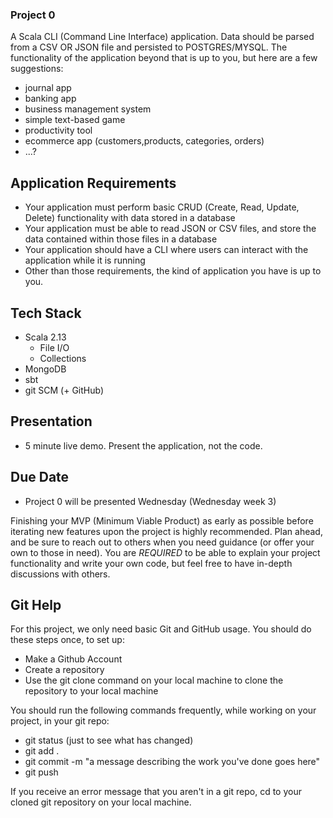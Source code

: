 ### Project 0
A Scala CLI (Command Line Interface) application.  Data should be parsed from a CSV OR JSON file and persisted to POSTGRES/MYSQL.  The functionality of the application beyond that is up to you, but here are a few suggestions:
- journal app
- banking app
- business management system
- simple text-based game
- productivity tool
- ecommerce app (customers,products, categories, orders)
- ...?

## Application Requirements
- Your application must perform basic CRUD (Create, Read, Update, Delete) functionality with data stored in a database
- Your application must be able to read JSON or CSV files, and store the data contained within those files in a database
- Your application should have a CLI where users can interact with the application while it is running
- Other than those requirements, the kind of application you have is up to you.

## Tech Stack
- Scala 2.13
  - File I/O
  - Collections
- MongoDB
- sbt
- git SCM (+ GitHub)

## Presentation
- 5 minute live demo.  Present the application, not the code.

## Due Date
- Project 0 will be presented Wednesday (Wednesday week 3)

Finishing your MVP (Minimum Viable Product) as early as possible before iterating new features upon the project is highly recommended.  Plan ahead, and be sure to reach out to others when you need guidance (or offer your own to those in need).  You are *REQUIRED* to be able to explain your project functionality and write your own code, but feel free to have in-depth discussions with others.

## Git Help

For this project, we only need basic Git and GitHub usage.  You should do these steps once, to set up:
- Make a Github Account
- Create a repository
- Use the git clone command on your local machine to clone the repository to your local machine

You should run the following commands frequently, while working on your project, in your git repo:
- git status (just to see what has changed)
- git add .
- git commit -m "a message describing the work you've done goes here"
- git push

If you receive an error message that you aren't in a git repo, cd to your cloned git repository on your local machine.